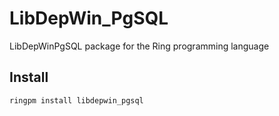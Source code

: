 # LibDepWin_PgSQL

LibDepWinPgSQL package for the Ring programming language

## Install

	ringpm install libdepwin_pgsql